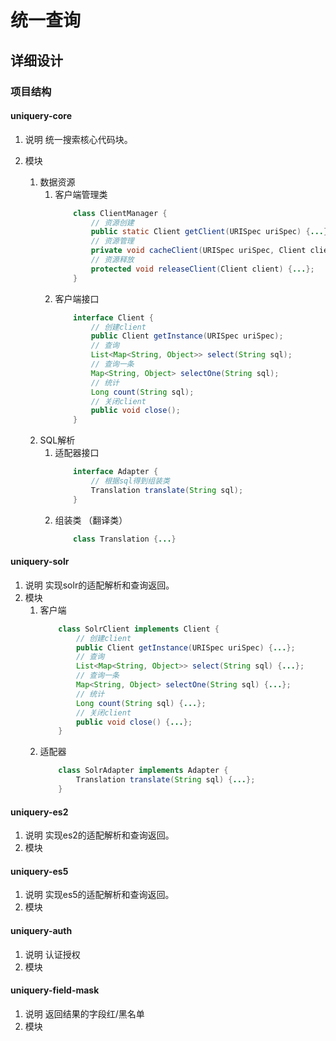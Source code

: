 # 统一查询
## 详细设计

###	项目结构

####	uniquery-core 
1.	说明
	统一搜索核心代码块。

1.	模块
	1.	数据资源
		1.	客户端管理类
			~~~java
				class ClientManager {
					// 资源创建
					public static Client getClient(URISpec uriSpec) {...};
					// 资源管理
					private void cacheClient(URISpec uriSpec, Client client) {...};
					// 资源释放
					protected void releaseClient(Client client) {...};
				}
			~~~
		1.	客户端接口	
			~~~java
				interface Client {
					// 创建client
					public Client getInstance(URISpec uriSpec);
					// 查询
					List<Map<String, Object>> select(String sql);
					// 查询一条
					Map<String, Object> selectOne(String sql);
					// 统计
					Long count(String sql);
					// 关闭client
					public void close();
				}
			~~~
	1.	SQL解析
		1.	适配器接口
			~~~java
				interface Adapter {
					// 根据sql得到组装类
					Translation translate(String sql);
				}
			~~~
		1.	组装类 （翻译类）
			~~~java
				class Translation {...} 
			~~~
		
####	uniquery-solr 
1.	说明 
	实现solr的适配解析和查询返回。
1.	模块 
	1.	客户端
		~~~java
			class SolrClient implements Client {
				// 创建client
				public Client getInstance(URISpec uriSpec) {...};
				// 查询
				List<Map<String, Object>> select(String sql) {...};
				// 查询一条
				Map<String, Object> selectOne(String sql) {...};
				// 统计
				Long count(String sql) {...};
				// 关闭client
				public void close() {...};
			}
		~~~
	1.	适配器
		~~~java
			class SolrAdapter implements Adapter {
				Translation translate(String sql) {...};
			}
		~~~

####	uniquery-es2
1.	说明 
	实现es2的适配解析和查询返回。
1.	模块
####	uniquery-es5
1.	说明 
	实现es5的适配解析和查询返回。
1.	模块
####	uniquery-auth
1.	说明 
	认证授权
1.	模块
####	uniquery-field-mask
1.	说明 
	返回结果的字段红/黑名单
1.	模块